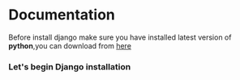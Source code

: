 <!DOCTYPE html>
<html lang="en">
<head>
    <meta charset="UTF-8">
    <meta name="viewport" content="width=device-width, initial-scale=1.0">
    <meta http-equiv="X-UA-Compatible" content="ie=edge">
</head>
<body>
    <h1>Documentation</h1>
    <p>Before install django make sure you have installed latest version of <b>python</b>,you can download from <a href="https://www.python.org/downloads/" target="_blank">here</a></p>
<h3>Let's begin Django installation</h3>
</body>
</html>
